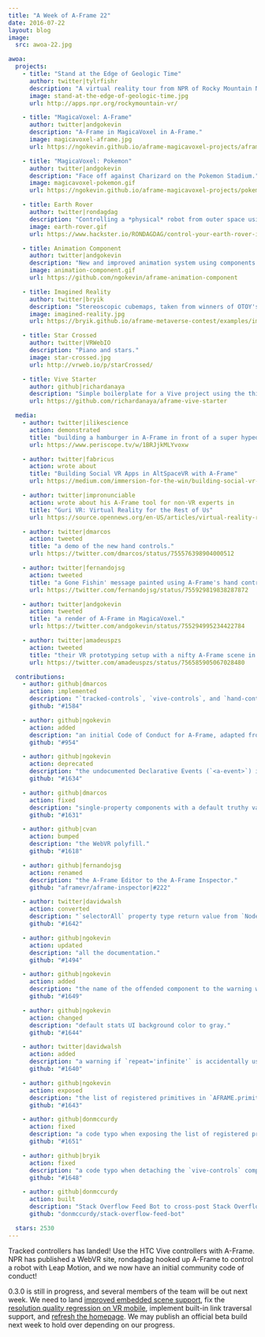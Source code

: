 ```yaml
---
title: "A Week of A-Frame 22"
date: 2016-07-22
layout: blog
image:
  src: awoa-22.jpg

awoa:
  projects:
    - title: "Stand at the Edge of Geologic Time"
      author: twitter|tylrfishr
      description: "A virtual reality tour from NPR of Rocky Mountain National Park. ([code](https://github.com/nprapps/rockymountain))"
      image: stand-at-the-edge-of-geologic-time.jpg
      url: http://apps.npr.org/rockymountain-vr/

    - title: "MagicaVoxel: A-Frame"
      author: twitter|andgokevin
      description: "A-Frame in MagicaVoxel in A-Frame."
      image: magicavoxel-aframe.jpg
      url: https://ngokevin.github.io/aframe-magicavoxel-projects/aframe/

    - title: "MagicaVoxel: Pokemon"
      author: twitter|andgokevin
      description: "Face off against Charizard on the Pokemon Stadium."
      image: magicavoxel-pokemon.gif
      url: https://ngokevin.github.io/aframe-magicavoxel-projects/pokemon/

    - title: Earth Rover
      author: twitter|rondagdag
      description: "Controlling a *physical* robot from outer space using Intel Edison and Leap Motion."
      image: earth-rover.gif
      url: https://www.hackster.io/RONDAGDAG/control-your-earth-rover-in-virtual-reality-15a9fe

    - title: Animation Component
      author: twitter|andgokevin
      description: "New and improved animation system using components."
      image: animation-component.gif
      url: https://github.com/ngokevin/aframe-animation-component

    - title: Imagined Reality
      author: twitter|bryik
      description: "Stereoscopic cubemaps, taken from winners of OTOY's *Render the Metaverse* context."
      image: imagined-reality.jpg
      url: https://bryik.github.io/aframe-metaverse-contest/examples/imagined-reality.html

    - title: Star Crossed
      author: twitter|VRWebIO
      description: "Piano and stars."
      image: star-crossed.jpg
      url: http://vrweb.io/p/starCrossed/

    - title: Vive Starter
      author: github|richardanaya
      description: "Simple boilerplate for a Vive project using the third-party `aframe-webvr-controller` component."
      url: https://github.com/richardanaya/aframe-vive-starter

  media:
    - author: twitter|ilikescience
      action: demonstrated
      title: "building a hamburger in A-Frame in front of a super hyped crowd at BrooklynJS."
      url: https://www.periscope.tv/w/1BRJjkMLYvoxw

    - author: twitter|fabricus
      action: wrote about
      title: "Building Social VR Apps in AltSpaceVR with A-Frame"
      url: https://medium.com/immersion-for-the-win/building-social-vr-apps-in-altspacevr-with-a-frame-81cb1bbc3ec4

    - author: twitter|impronunciable
      action: wrote about his A-Frame tool for non-VR experts in
      title: "Guri VR: Virtual Reality for the Rest of Us"
      url: https://source.opennews.org/en-US/articles/virtual-reality-rest-us/

    - author: twitter|dmarcos
      action: tweeted
      title: "a demo of the new hand controls."
      url: https://twitter.com/dmarcos/status/755576398904000512

    - author: twitter|fernandojsg
      action: tweeted
      title: "a Gone Fishin' message painted using A-Frame's hand controls."
      url: https://twitter.com/fernandojsg/status/755929819838287872

    - author: twitter|andgokevin
      action: tweeted
      title: "a render of A-Frame in MagicaVoxel."
      url: https://twitter.com/andgokevin/status/755294995234422784

    - author: twitter|amadeuspzs
      action: tweeted
      title: "their VR prototyping setup with a nifty A-Frame scene in the background."
      url: https://twitter.com/amadeuspzs/status/756585905067028480

  contributions:
    - author: github|dmarcos
      action: implemented
      description: "`tracked-controls`, `vive-controls`, and `hand-controls` controller components."
      github: "#1584"

    - author: github|ngokevin
      action: added
      description: "an initial Code of Conduct for A-Frame, adapted from the Rust Code of Conduct."
      github: "#954"

    - author: github|ngokevin
      action: deprecated
      description: "the undocumented Declarative Events (`<a-event>`) in favor of [Event Set Component](https://github.com/ngokevin/aframe-event-set-component)."
      github: "#1634"

    - author: github|dmarcos
      action: fixed
      description: "single-property components with a default truthy value being falsy if attribute is attached with no value."
      github: "#1631"

    - author: github|cvan
      action: bumped
      description: "the WebVR polyfill."
      github: "#1618"

    - author: github|fernandojsg
      action: renamed
      description: "the A-Frame Editor to the A-Frame Inspector."
      github: "aframevr/aframe-inspector|#222"

    - author: twitter|davidwalsh
      action: converted
      description: "`selectorAll` property type return value from `NodeList` to `Array`."
      github: "#1642"

    - author: github|ngokevin
      action: updated
      description: "all the documentation."
      github: "#1494"

    - author: github|ngokevin
      action: added
      description: "the name of the offended component to the warning when providing a property that is not part of the component's schema."
      github: "#1649"

    - author: github|ngokevin
      action: changed
      description: "default stats UI background color to gray."
      github: "#1644"

    - author: twitter|davidwalsh
      action: added
      description: "a warning if `repeat='infinite'` is accidentally used over `repeat='indefinite'`."
      github: "#1640"

    - author: github|ngokevin
      action: exposed
      description: "the list of registered primitives in `AFRAME.primitives.primitives`."
      github: "#1643"

    - author: github|donmccurdy
      action: fixed
      description: "a code typo when exposing the list of registered primitives."
      github: "#1651"

    - author: github|bryik
      action: fixed
      description: "a code typo when detaching the `vive-controls` component."
      github: "#1648"

    - author: github|donmccurdy
      action: built
      description: "Stack Overflow Feed Bot to cross-post Stack Overflow questions to Slack."
      github: "donmccurdy/stack-overflow-feed-bot"

  stars: 2530
---
```


Tracked controllers has landed! Use the HTC Vive controllers with A-Frame. NPR
has published a WebVR site, rondagdag hooked up A-Frame to control a robot with
Leap Motion, and we now have an initial community code of conduct!

0.3.0 is still in progress, and several members of the team will be out next
week. We need to land [improved embedded scene
support](https://github.com/aframevr/aframe/pull/1474), fix the [resolution
quality regression on VR
mobile](https://github.com/aframevr/aframe/issues/1541), implement built-in
link traversal support, and [refresh the
homepage](https://github.com/aframevr/aframe-site/tree/redesign). We may
publish an official beta build next week to hold over depending on our
progress.
